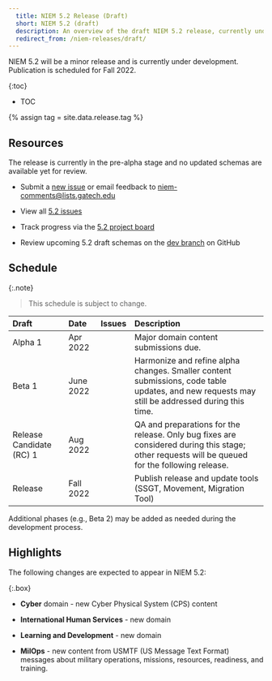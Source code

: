```yaml
---
  title: NIEM 5.2 Release (Draft)
  short: NIEM 5.2 (draft)
  description: An overview of the draft NIEM 5.2 release, currently under development.
  redirect_from: /niem-releases/draft/
---
```


NIEM 5.2 will be a minor release and is currently under development.  Publication is scheduled for Fall 2022.

{:toc}
- TOC

{% assign tag = site.data.release.tag %}

<!--
**[{{ site.data.release.description }}](https://github.com/NIEM/NIEM-Releases/releases/tag/{{tag}})** is now available for review!

The release package is available at [NIEM-Releases](https://github.com/NIEM/NIEM-Releases/releases/tag/{{tag}}) on GitHub and may also be downloaded as a [zip file](https://github.com/NIEM/NIEM-Releases/archive/{{tag}}.zip).  The package includes XML schemas, documentation spreadsheets, a change log, a JSON-LD context file, and a README.

Please email feedback to  or submit a new [5.2 issue](https://github.com/NIEM/NIEM-Releases/issues/new?labels=5.2) by the end of the day **{{ site.data.release.feedbackDue }}**.
-->

## Resources

The release is currently in the pre-alpha stage and no updated schemas are available yet for review.

- Submit a [new issue](https://github.com/NIEM/NIEM-Releases/issues/new?labels=5.2) or email feedback to <niem-comments@lists.gatech.edu>

- View all [5.2 issues](https://github.com/NIEM/NIEM-Releases/issues?q=is%3Aopen+is%3Aissue+label%3A5.2)

- Track progress via the [5.2 project board](https://github.com/NIEM/NIEM-Releases/projects/7)

- Review upcoming 5.2 draft schemas on the [dev branch]({{site.data.links.release_repo}}/tree/dev) on GitHub

## Schedule

{:.note}
> This schedule is subject to change.

Draft | Date | Issues | Description
:------ |:---- |:------ |:-----------
Alpha 1 | Apr 2022 |  | Major domain content submissions due.
Beta 1 | June 2022 |  | Harmonize and refine alpha changes.  Smaller content submissions, code table updates, and new requests may still be addressed during this time.
Release Candidate (RC) 1 | Aug 2022 |  | QA and preparations for the release.  Only bug fixes are considered during this stage; other requests will be queued for the following release.
Release | Fall 2022 | | Publish release and update tools (SSGT, Movement,  Migration Tool)

Additional phases (e.g., Beta 2) may be added as needed during the development process.

<!--
### Recent changes

-->

## Highlights

The following changes are expected to appear in NIEM 5.2:

{:.box}
- **Cyber** domain - new Cyber Physical System (CPS) content

- **International Human Services** - new domain

- **Learning and Development** - new domain

- **MilOps** - new content from USMTF (US Message Text Format) messages about military operations, missions, resources, readiness, and training.
